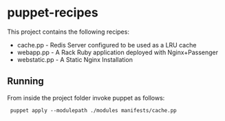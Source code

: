 # puppet-recipes

This project contains the following recipes:

* cache.pp - Redis Server configured to be used as a LRU cache
* webapp.pp - A Rack Ruby application deployed with Nginx+Passenger
* webstatic.pp - A Static Nginx Installation 

## Running

From inside the project folder invoke puppet as follows:

     puppet apply --modulepath ./modules manifests/cache.pp

